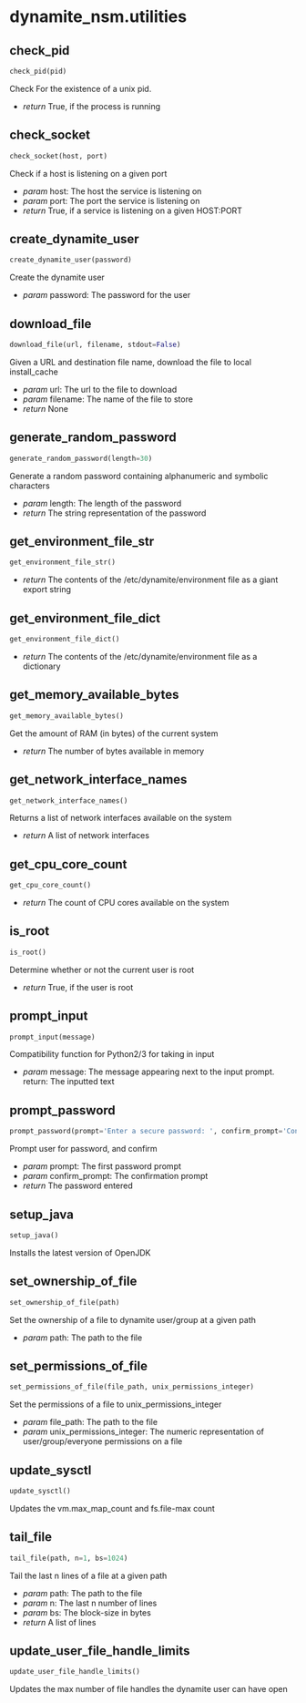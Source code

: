 # dynamite_nsm.utilities

## check_pid
```python
check_pid(pid)
```

Check For the existence of a unix pid.

- *return* True, if the process is running

## check_socket
```python
check_socket(host, port)
```

Check if a host is listening on a given port

- *param* host: The host the service is listening on
- *param* port: The port the service is listening on
- *return* True, if a service is listening on a given HOST:PORT

## create_dynamite_user
```python
create_dynamite_user(password)
```

Create the dynamite user

- *param* password: The password for the user

## download_file
```python
download_file(url, filename, stdout=False)
```

Given a URL and destination file name, download the file to local install_cache

- *param* url: The url to the file to download
- *param* filename: The name of the file to store
- *return* None

## generate_random_password
```python
generate_random_password(length=30)
```

Generate a random password containing alphanumeric and symbolic characters
- *param* length: The length of the password
- *return* The string representation of the password

## get_environment_file_str
```python
get_environment_file_str()
```

- *return* The contents of the /etc/dynamite/environment file as a giant export string

## get_environment_file_dict
```python
get_environment_file_dict()
```

- *return* The contents of the /etc/dynamite/environment file as a dictionary

## get_memory_available_bytes
```python
get_memory_available_bytes()
```

Get the amount of RAM (in bytes) of the current system

- *return* The number of bytes available in memory

## get_network_interface_names
```python
get_network_interface_names()
```

Returns a list of network interfaces available on the system

- *return* A list of network interfaces

## get_cpu_core_count
```python
get_cpu_core_count()
```

- *return* The count of CPU cores available on the system

## is_root
```python
is_root()
```

Determine whether or not the current user is root

- *return* True, if the user is root

## prompt_input
```python
prompt_input(message)
```

Compatibility function for Python2/3 for taking in input

- *param* message: The message appearing next to the input prompt.
return: The inputted text

## prompt_password
```python
prompt_password(prompt='Enter a secure password: ', confirm_prompt='Confirm Password: ')
```

Prompt user for password, and confirm

- *param* prompt: The first password prompt
- *param* confirm_prompt: The confirmation prompt
- *return* The password entered

## setup_java
```python
setup_java()
```

Installs the latest version of OpenJDK

## set_ownership_of_file
```python
set_ownership_of_file(path)
```

Set the ownership of a file to dynamite user/group at a given path

- *param* path: The path to the file

## set_permissions_of_file
```python
set_permissions_of_file(file_path, unix_permissions_integer)
```

Set the permissions of a file to unix_permissions_integer

- *param* file_path: The path to the file
- *param* unix_permissions_integer: The numeric representation of user/group/everyone permissions on a file

## update_sysctl
```python
update_sysctl()
```

Updates the vm.max_map_count and fs.file-max count

## tail_file
```python
tail_file(path, n=1, bs=1024)
```

Tail the last n lines of a file at a given path

- *param* path: The path to the file
- *param* n: The last n number of lines
- *param* bs: The block-size in bytes
- *return* A list of lines

## update_user_file_handle_limits
```python
update_user_file_handle_limits()
```

Updates the max number of file handles the dynamite user can have open

